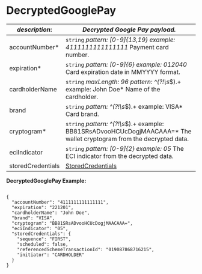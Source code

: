 
# DecryptedGooglePay

| *description*:   | *Decrypted Google Pay payload.*|
|----|----|
| accountNumber* |    ``` string ```  *pattern: [0-9]{13,19} example: 4111111111111111* Payment card number.|
| expiration* |     ``` string ```  *pattern: [0-9]{6} example: 012040* Card expiration date in MMYYYY format.| 
| cardholderName |    ``` string ```  *maxLength: 96 pattern: ^(?!\s*$).+ example: John Doe* Name of the cardholder.|
| brand |    ``` string ```  *pattern: ^(?!\s*$).+ example: VISA* Card brand.|
| cryptogram* |    ``` string ```  *pattern: ^(?!\s*$).+ example: BB81SRsADvooHCUcDogjMAACAAA=* The wallet cryptogram from the decrypted data.|
| eciIndicator |    ``` string ```  *pattern: [0-9]{2} example: 05* The ECI indicator from the decrypted data.|
| storedCredentials | [StoredCredentials](?path=docs/schemas-md/StoredCredentials.md)| 

**DecryptedGooglePay Example:**

```{r}

{
  "accountNumber": "4111111111111111",
  "expiration": "221201",
  "cardholderName": "John Doe",
  "brand": "VISA",
  "cryptogram": "BB81SRsADvooHCUcDogjMAACAAA=",
  "eciIndicator": "05",
  "storedCredentials": {
    "sequence": "FIRST",
    "scheduled": false,
    "referencedSchemeTransactionId": "019087868716215",
    "initiator": "CARDHOLDER"
  }
}
``` 




